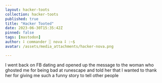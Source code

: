 ```yaml
---
layout: hacker-toots
collection: hacker-toots
published: true
title: "Hacker Tooted"
date: 2023-06-30T15:35:42Z
pinned: false
tags: [mastodon]
author: ⸸ commander ░ nova ⸸ :~$
avatar: /assets/media_attachments/hacker-nova.png

---
```


<p>I went back on FB dating and opened up the message to the woman who ghosted me for being bad at runescape and told her that I wanted to thank her for giving me such a funny story to tell other people</p>


